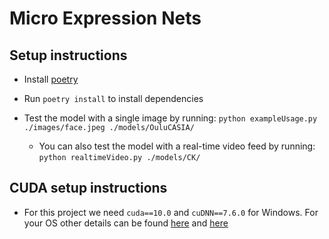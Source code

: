 # Micro Expression Nets

## Setup instructions

* Install [poetry](https://python-poetry.org/docs/)

* Run `poetry install` to install dependencies

* Test the model with a single image by running: `python exampleUsage.py ./images/face.jpeg ./models/OuluCASIA/`
    * You can also test the model with a real-time video feed by running: `python realtimeVideo.py ./models/CK/`

## CUDA setup instructions

* For this project we need `cuda==10.0` and `cuDNN==7.6.0` for Windows. For your OS other details can be found [here](https://stackoverflow.com/questions/50622525/which-tensorflow-and-cuda-version-combinations-are-compatible) and [here](https://www.tensorflow.org/install/gpu)